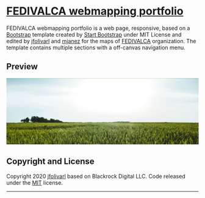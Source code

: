 # [FEDIVALCA webmapping portfolio](https://gis-juma.github.io/fedivalca-maps)

FEDIVALCA webmapping portfolio is a web page, responsive, based on a [Bootstrap](http://getbootstrap.com/) template created by [Start Bootstrap](http://startbootstrap.com/) under MIT License and edited by [jfolivarl](https://github.com/jfolivarl) and [mjanez](https://github.com/mjanez) for the maps of [FEDIVALCA](https://www.fedivalca.org/) organization. The template contains multiple sections with a off-canvas navigation menu.

## Preview

[![Stylish Portfolio Preview](./img/readme.jpg)](https://gis-juma.github.io/fedivalca-maps)


## Copyright and License

Copyright 2020 [jfolivarl](https://github.com/jfolivarl) based on Blackrock Digital LLC. Code released under the [MIT](https://github.com/BlackrockDigital/startbootstrap-stylish-portfolio/blob/gh-pages/LICENSE) license.

--------------------------------------------
